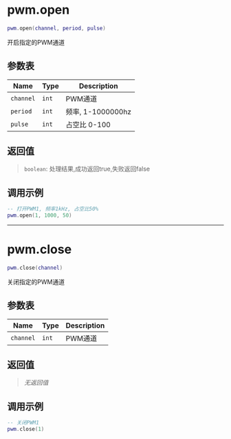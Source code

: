 # pwm.open

```lua
pwm.open(channel, period, pulse)
```

开启指定的PWM通道

## 参数表

Name | Type | Description
-----|------|--------------
`channel`|`int`| PWM通道
`period`|`int`| 频率, 1-1000000hz
`pulse`|`int`| 占空比 0-100

## 返回值

> `boolean`: 处理结果,成功返回true,失败返回false

## 调用示例

```lua
-- 打开PWM1, 频率1kHz, 占空比50%
pwm.open(1, 1000, 50)
```


--------------------------------------------------
# pwm.close

```lua
pwm.close(channel)
```

关闭指定的PWM通道

## 参数表

Name | Type | Description
-----|------|--------------
`channel`|`int`| PWM通道

## 返回值

> *无返回值*

## 调用示例

```lua
-- 关闭PWM1
pwm.close(1)
```

